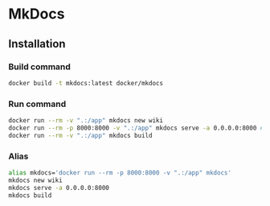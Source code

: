 # MkDocs

## Installation

### Build command

```bash
docker build -t mkdocs:latest docker/mkdocs
```

### Run command

```bash
docker run --rm -v ".:/app" mkdocs new wiki
docker run --rm -p 8000:8000 -v ".:/app" mkdocs serve -a 0.0.0.0:8000 # -a is necessary to expose server outside container
docker run --rm -v ".:/app" mkdocs build
```

### Alias

```bash
alias mkdocs='docker run --rm -p 8000:8000 -v ".:/app" mkdocs'
mkdocs new wiki
mkdocs serve -a 0.0.0.0:8000
mkdocs build
```
